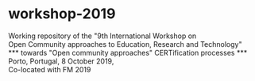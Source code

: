 # workshop-2019
Working repository of the "9th International Workshop on
<br />
Open Community approaches to Education, Research and Technology"
<br />
*** towards "Open community approaches" CERTification processes ***
<br />
Porto, Portugal, 8 October 2019,
<br />
Co-located with FM 2019
